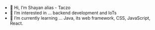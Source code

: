 - 👋 Hi, I’m Shayan alias - Taczo
- 👀 I’m interested in ... backend development and IoTs
- 🌱 I’m currently learning ... Java, its web framework, CSS, JavaScript, React.




<!---
TaczoS/TaczoS is a ✨ special ✨ repository because its `README.md` (this file) appears on your GitHub profile.
You can click the Preview link to take a look at your changes.
--->
